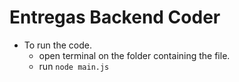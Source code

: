 # Entregas Backend Coder
* To run the code.
  - open terminal on the folder containing the file.
  - run  `node main.js`
